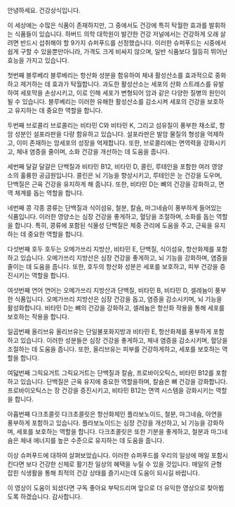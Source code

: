 
안녕하세요. 건강상식입니다.

이 세상에는 수많은 식품이 존재하지만, 그 중에서도 건강에 특히 탁월한 효과를 
발휘하는 식품들이 있습니다. 하버드 의학 대학원이 발간한 건강 저널에서는
건강하게 오래 살려면 반드시 섭취해야 할 9가지 슈퍼푸드를 선정했습니다. 이러한 슈퍼푸드는 시중에서 
쉽게 구할 수 있을뿐만아니라, 가격도 크게 비싸지 않으며, 일반 식품보다 월등히 뛰어난 효능을 
가지고 있습니다.


첫번째 블루베리
블루베리는 항산화 성분을 함유하여 체내 활성산소를 효과적으로 중화하고
 제거하는 데 효과가 탁월합니다. 과도한 활성산소는 세포의 산화 스트레스를 유발하여 
세포막을 손상시키고, 이로 인해 세포가 변형되어 암과 같은 다양한 질병의 원인이 
될 수 있습니다. 블루베리는 이러한 유해한 활성산소를 감소시켜 세포의 건강을 
보호하고 유지하는 데 중요한 역할을 합니다.

두번째 브로콜리
브로콜리는 비타민 C와 비타민 K, 그리고 섬유질이 풍부한 채소로, 항암 성분인 
설포라판을 다량 함유하고 있습니다. 설포라판은 발암 물질의 형성을 억제하고, 
이미 존재하는 암세포의 성장을 억제합니다. 또한, 브로콜리에는 면역력을 강화시키고,
 체내 염증을 줄이며, 소화 건강을 개선하는 데 도움을 줍니다.

세번째 달걀
달걀은 단백질과 비타민 B12, 비타민 D, 콜린, 루테인을 포함한 여러 영양소의 
훌륭한 공급원입니다. 콜린은 뇌 기능을 향상시키고, 루테인은 눈 건강을 도우며, 
단백질은 근육 건강을 유지하게 해 줍니다. 또한, 비타민 D는 뼈의 건강을 강화하고, 면역 
체계를 돕는 역할을 합니다.

네번째 콩
각종 콩류는 단백질과 식이섬유, 철분, 칼슘, 마그네슘이 풍부하게 들어있는 식품입니다. 
이러한 영양소는 심장 건강을 좋게하고, 혈당을 조절하며, 소화를 돕는 역할을 합니다. 
특히, 콩류에 포함된 식물성 단백질은 체중 관리에 도움을 주고, 근육을 유지하는 데 
중요한 역할을 합니다.

다섯번째 호두
호두는 오메가쓰리 지방산, 비타민 E, 단백질, 식이섬유, 항산화제를 포함하고
 있습니다. 오메가쓰리 지방산은 심장 건강을 좋게하고, 뇌 기능을 강화하며, 염증을 
줄이는 데 도움을 줍니다. 또한, 호두의 항산화 성분은 세포를 보호하고, 피부 건강을 
증진시키는 역할을 합니다.

여섯번째 연어
연어는 오메가쓰리 지방산과 단백질, 비타민 B, 비타민 D, 셀레늄이 풍부한 
식품입니다. 오메가쓰리 지방산은 심장 건강을 돕고, 염증을 감소시키며, 
뇌 기능을 활성화합니다. 비타민 D는 뼈의 건강을 강화하고, 셀레늄은 항산화 작용을 
통해 세포를 보호하는 작용을 합니다.

일곱번째 올리브유
올리브유는 단일불포화지방과 비타민 E, 항산화제를 풍부하게 포함하고 
있습니다. 이러한 성분들은 심장 건강을 좋게하고, 체내 염증을 감소시키며, 혈당을 
조절하는 데 도움을 줍니다. 또한, 올리브유는 피부를 건강하게하고, 세포를 
보호하는 역할을 합니다.

여덟번째 그릭요거트
그릭요거트는 단백질과 칼슘, 프로바이오틱스, 비타민 B12를 포함하고 있습니다. 
단백질은 근육 유지에 중요한 역할을하며, 칼슘은 뼈 건강을 강화합니다. 프로바이오틱스는 
장 건강을 증진시키고, 비타민 B12는 면역 시스템을 강화시키는 역할을 합니다.

아홉번째 다크초콜릿
다크초콜릿은 항산화제인 플라보노이드, 철분, 마그네슘, 아연을 풍부하게 
포함하고 있습니다. 플라보노이드는 심장 건강을 개선하고, 뇌 기능을 강화하며, 
세포를 보호하는 역할을 합니다. 다크초콜릿은 또한 기분을 좋게하고, 철분과 
마그네슘은 체내 에너지를 높은 수준으로 유지하는 데 도움을 줍니다.

이상 슈퍼푸드에 대하여 살펴보았습니다.
이러한 슈퍼푸드를 우리의 일상에 매일 포함시킨다면 보다 건강한 신체로 활기찬 일상의 혜택을 
누릴 수 있을 것입니다. 
매일의 균형 잡힌 식생활을 통해 최적의 건강 상태를 즐기시는데 도움이 되시길 바랍니다.

이 영상이 도움이 되셨다면 구독 좋아요 부탁드리며 앞으로 더 유익한
영상으로 찾아뵙도록 하겠습니다. 감사합니다.
